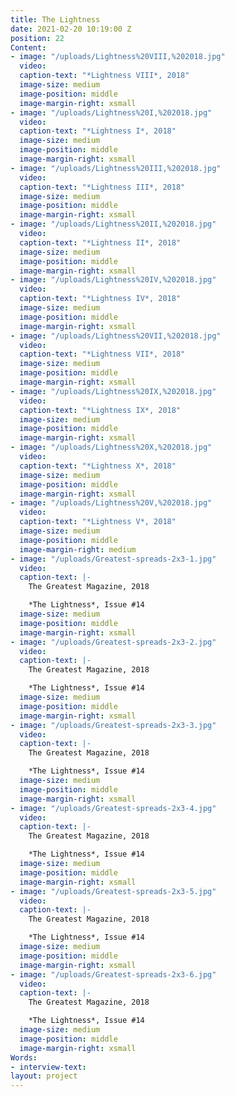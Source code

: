 ```yaml
---
title: The Lightness
date: 2021-02-20 10:19:00 Z
position: 22
Content:
- image: "/uploads/Lightness%20VIII,%202018.jpg"
  video: 
  caption-text: "*Lightness VIII*, 2018"
  image-size: medium
  image-position: middle
  image-margin-right: xsmall
- image: "/uploads/Lightness%20I,%202018.jpg"
  video: 
  caption-text: "*Lightness I*, 2018"
  image-size: medium
  image-position: middle
  image-margin-right: xsmall
- image: "/uploads/Lightness%20III,%202018.jpg"
  video: 
  caption-text: "*Lightness III*, 2018"
  image-size: medium
  image-position: middle
  image-margin-right: xsmall
- image: "/uploads/Lightness%20II,%202018.jpg"
  video: 
  caption-text: "*Lightness II*, 2018"
  image-size: medium
  image-position: middle
  image-margin-right: xsmall
- image: "/uploads/Lightness%20IV,%202018.jpg"
  video: 
  caption-text: "*Lightness IV*, 2018"
  image-size: medium
  image-position: middle
  image-margin-right: xsmall
- image: "/uploads/Lightness%20VII,%202018.jpg"
  video: 
  caption-text: "*Lightness VII*, 2018"
  image-size: medium
  image-position: middle
  image-margin-right: xsmall
- image: "/uploads/Lightness%20IX,%202018.jpg"
  video: 
  caption-text: "*Lightness IX*, 2018"
  image-size: medium
  image-position: middle
  image-margin-right: xsmall
- image: "/uploads/Lightness%20X,%202018.jpg"
  video: 
  caption-text: "*Lightness X*, 2018"
  image-size: medium
  image-position: middle
  image-margin-right: xsmall
- image: "/uploads/Lightness%20V,%202018.jpg"
  video: 
  caption-text: "*Lightness V*, 2018"
  image-size: medium
  image-position: middle
  image-margin-right: medium
- image: "/uploads/Greatest-spreads-2x3-1.jpg"
  video: 
  caption-text: |-
    The Greatest Magazine, 2018

    *The Lightness*, Issue #14
  image-size: medium
  image-position: middle
  image-margin-right: xsmall
- image: "/uploads/Greatest-spreads-2x3-2.jpg"
  video: 
  caption-text: |-
    The Greatest Magazine, 2018

    *The Lightness*, Issue #14
  image-size: medium
  image-position: middle
  image-margin-right: xsmall
- image: "/uploads/Greatest-spreads-2x3-3.jpg"
  video: 
  caption-text: |-
    The Greatest Magazine, 2018

    *The Lightness*, Issue #14
  image-size: medium
  image-position: middle
  image-margin-right: xsmall
- image: "/uploads/Greatest-spreads-2x3-4.jpg"
  video: 
  caption-text: |-
    The Greatest Magazine, 2018

    *The Lightness*, Issue #14
  image-size: medium
  image-position: middle
  image-margin-right: xsmall
- image: "/uploads/Greatest-spreads-2x3-5.jpg"
  video: 
  caption-text: |-
    The Greatest Magazine, 2018

    *The Lightness*, Issue #14
  image-size: medium
  image-position: middle
  image-margin-right: xsmall
- image: "/uploads/Greatest-spreads-2x3-6.jpg"
  video: 
  caption-text: |-
    The Greatest Magazine, 2018

    *The Lightness*, Issue #14
  image-size: medium
  image-position: middle
  image-margin-right: xsmall
Words:
- interview-text: 
layout: project
---
```


